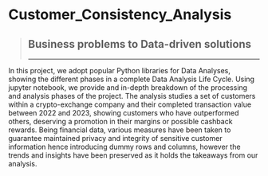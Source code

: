 # Customer_Consistency_Analysis
> ## Business problems to Data-driven solutions
> ***
 In this project, we adopt popular Python libraries for Data Analyses, showing the different phases in a complete Data Analysis Life Cycle.
 Using jupyter notebook, we provide and in-depth breakdown of the processing and analysis phases of the project.
 The analysis studies a set of customers within a crypto-exchange company and their completed transaction value between 2022 and 2023, showing customers who have outperformed others, deserving a promotion in their margins or possible cashback rewards.
 Being financial data, various measures have been taken to guarantee maintained privacy and integrity of sensitive customer information hence introducing dummy rows and columns, however the trends and insights have been preserved as it holds the takeaways from our analysis.
